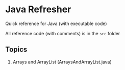 # Java Refresher
Quick reference for Java (with executable code)

All reference code (with comments) is in the `src` folder
## Topics

1. Arrays and ArrayList (ArraysAndArrayList.java)